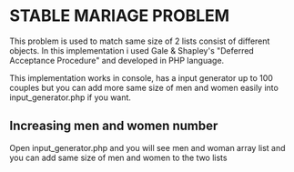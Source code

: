 # STABLE MARIAGE PROBLEM

This problem is used to match same size of 2 lists consist of different objects. In this implementation i used Gale & 
Shapley's "Deferred Acceptance Procedure" and developed in PHP language.

This implementation works in console, has a input generator up to 100 couples but you can add more same size of men and 
women easily into input_generator.php if you want.

## Increasing men and women number
Open input_generator.php and you will see men and woman array list and you can add same size of men and women to the 
two lists
